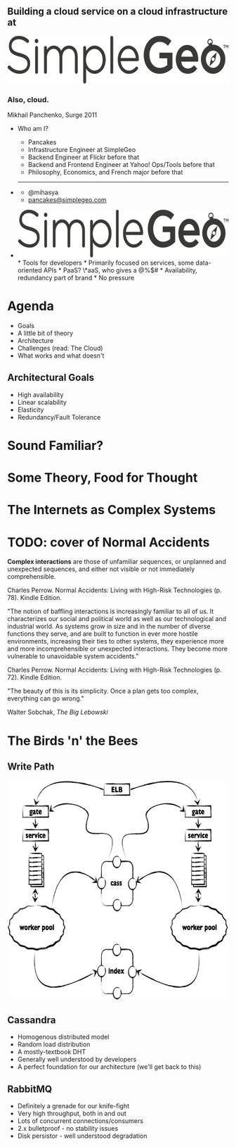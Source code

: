 <!SLIDE title-slide>

## Building a cloud service on a cloud infrastructure at

<img src="sg.png" height="109" />

### Also, cloud.

Mikhail Panchenko, Surge 2011
<!SLIDE bullets>

* Who am I?
  * Pancakes
  * Infrastructure Engineer at SimpleGeo
  * Backend Engineer at Flickr before that
  * Backend and Frontend Engineer at Yahoo! Ops/Tools before that
  * Philosophy, Economics, and French major before that

* ____ 
  * @mihasya
  * pancakes@simplegeo.com


<!SLIDE bullets>

* <img src="sg.png" height="109"/>
  * Tools for developers
  * Primarily focused on services, some data-oriented APIs
  * PaaS? \*aaS, who gives a @%$#
  * Availability, redundancy part of brand
  * No pressure
<!SLIDE fixed-top>

# Agenda
* Goals
* A little bit of theory
* Architecture
* Challenges (read: The Cloud)
* What works and what doesn't

<!SLIDE>

## Architectural Goals
* High availability
* Linear scalability
* Elasticity
* Redundancy/Fault Tolerance

<!SLIDE>

# Sound Familiar?

<!SLIDE>

# Some Theory, Food for Thought

<!SLIDE>

# The Internets as Complex Systems

<!SLIDE>

# TODO: cover of Normal Accidents

<!SLIDE quotation>

__Complex interactions__ are those of unfamiliar sequences, or unplanned and unexpected sequences, and either not visible or not immediately comprehensible. 

<p class="credit">Charles Perrow. Normal Accidents: Living with High-Risk Technologies (p. 78). Kindle Edition.</p>

<!SLIDEi quotation>

"The notion of baffling interactions is increasingly familiar to all of us. It characterizes our social and political world as well as our technological and industrial world. As systems grow in size and in the number of diverse functions they serve, and are built to function in ever more hostile environments, increasing their ties to other systems, they experience more and more incomprehensible or unexpected interactions. They become more vulnerable to unavoidable system accidents."

<p class="credit">Charles Perrow. Normal Accidents: Living with High-Risk Technologies (p. 72). Kindle Edition.</p>

<!SLIDE quotation>
"The beauty of this is its simplicity. Once a plan gets too complex, everything can go wrong."
<p class="credit">Walter Sobchak, <em>The Big Lebowski</em></p>
<!SLIDE>

# The Birds 'n' the Bees

<!SLIDE fixed-top>
## Write Path
<img src="birdsnbees1.png" height="501px"/>

<!SLIDE fixed-top>
## Cassandra
  * Homogenous distributed model
  * Random load distribution
  * A mostly-textbook DHT
  * Generally well understood by developers
  * A perfect foundation for our architecture (we'll get back to this)

<!SLIDE fixed-top>
## RabbitMQ
  * Definitely a grenade for our knife-fight
  * Very high throughput, both in and out
  * Lots of concurrent connections/consumers
  * 2.x bulletproof - no stability issues
  * Disk persistor - well understood degradation


